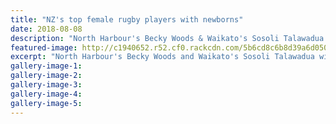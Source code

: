 ```yaml
---
title: "NZ's top female rugby players with newborns"
date: 2018-08-08
description: "North Harbour's Becky Woods & Waikato's Sosoli Talawadua with their newborns at the season launch in Auckland..."
featured-image: http://c1940652.r52.cf0.rackcdn.com/5b6cd8c6b8d39a6d05000777/Sosili-Talawadua-nee-tofa-8-Aug-bay-of-plenty-times.gif
excerpt: "North Harbour's Becky Woods and Waikato's Sosoli Talawadua with their newborns at the season launch in Auckland."
gallery-image-1: 
gallery-image-2: 
gallery-image-3: 
gallery-image-4: 
gallery-image-5: 
---
```

